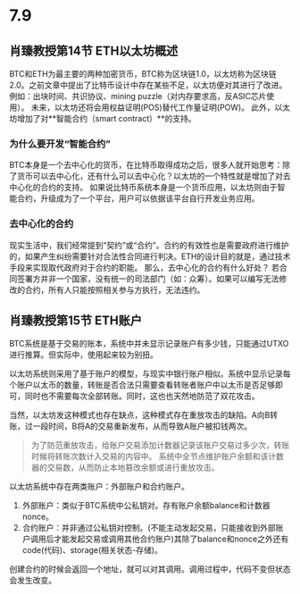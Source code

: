 # 7.9		

## 肖臻教授第14节 ETH以太坊概述

BTC和ETH为最主要的两种加密货币，BTC称为区块链1.0，以太坊称为区块链2.0。之前文章中提出了比特币设计中存在某些不足，以太坊便对其进行了改进。例如：出块时间、共识协议、mining puzzle（对内存要求高，反ASIC芯片使用）。
未来，以太坊还将会用权益证明(POS)替代工作量证明(POW)。
此外，以太坊增加了对**智能合约（smart contract）**的支持。

### **为什么要开发“智能合约”**

BTC本身是一个去中心化的货币，在比特币取得成功之后，很多人就开始思考：除了货币可以去中心化，还有什么可以去中心化？以太坊的一个特性就是增加了对去中心化的合约的支持。
如果说比特币系统本身是一个货币应用，以太坊则由于智能合约，升级成为了一个平台，用户可以依据该平台自行开发业务应用。

### **去中心化的合约**

现实生活中，我们经常提到“契约”或“合约”。合约的有效性也是需要政府进行维护的，如果产生纠纷需要针对合法性合同进行判决。ETH的设计目的就是，通过技术手段来实现取代政府对于合约的职能。
那么，去中心化的合约有什么好处？
若合同签署方并非一个国家，没有统一的司法部门（如：众筹）。如果可以编写无法修改的合约，所有人只能按照相关参与方执行，无法违约。

## 肖臻教授第15节 ETH账户

BTC系统是基于交易的账本，系统中并未显示记录账户有多少钱，只能通过UTXO进行推算。但实际中，使用起来较为别扭。

以太坊系统则采用了基于账户的模型，与现实中银行账户相似。系统中显示记录每个账户以太币的数量，转账是否合法只需要查看转账者账户中以太币是否足够即可，同时也不需要每次全部转账。同时，这也也天然地防范了双花攻击。

当然，以太坊发这种模式也存在缺点，这种模式存在重放攻击的缺陷。A向B转账，过一段时间，B将A的交易重新发布，从而导致A账户被扣钱两次。

> 为了防范重放攻击，给账户交易添加计数器记录该账户交易过多少次，转账时候将转账次数计入交易的内容中。
> 系统中全节点维护账户余额和该计数器的交易数，从而防止本地篡改余额或进行重放攻击。

以太坊系统中存在两类账户：外部账户和合约账户。

1. 外部账户：类似于BTC系统中公私钥对。存有账户余额balance和计数器nonce。
2. 合约账户：并非通过公私钥对控制。(不能主动发起交易，只能接收到外部账户调用后才能发起交易或调用其他合约账户)其除了balance和nonce之外还有code(代码)、storage(相关状态-存储)。

创建合约的时候会返回一个地址，就可以对其调用。调用过程中，代码不变但状态会发生改变。